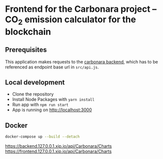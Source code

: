 # Frontend for the Carbonara project &ndash; CO<sub>2</sub> emission calculator for the blockchain

## Prerequisites

This application makes requests to the [carbonara backend](https://github.com/carbonara-coinpensator/carbonara-backend), which has to be referenced as endpoint base url in `src/api.js`.

## Local development

- Clone the repository
- Install Node Packages with `yarn install`
- Run app with `npm run start`
- App is running on <http://localhost:3000>

## Docker
```bash
docker-compose up --build --detach
```
https://backend.127.0.0.1.xip.io/api/Carbonara/Charts
https://frontend.127.0.0.1.xip.io/api/Carbonara/Charts

